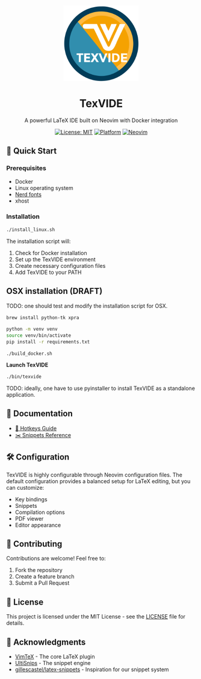 <div align="center">
  <img src="img/logo.svg" alt="TexVIDE Logo" width="200"/>
  <h1>TexVIDE</h1>
  <p>A powerful LaTeX IDE built on Neovim with Docker integration</p>
</div>

<div align="center">
  
[![License: MIT](https://img.shields.io/badge/License-MIT-yellow.svg)](https://opensource.org/licenses/MIT)
[![Platform](https://img.shields.io/badge/Platform-Linux-blue.svg)](https://www.linux.org/)
[![Neovim](https://img.shields.io/badge/Neovim-0.9+-green.svg)](https://neovim.io/)

</div>

## 🚀 Quick Start

### Prerequisites

- Docker
- Linux operating system
- [Nerd fonts](https://www.nerdfonts.com/)
- xhost

### Installation

```bash
./install_linux.sh
```

The installation script will:
1. Check for Docker installation
2. Set up the TexVIDE environment
3. Create necessary configuration files
4. Add TexVIDE to your PATH

## OSX installation (DRAFT)

TODO: one should test and modify the installation script for OSX.

```bash
brew install python-tk xpra
```

```bash
python -m venv venv
source venv/bin/activate
pip install -r requirements.txt
```

```
./build_docker.sh
```

**Launch TexVIDE**
```bash
./bin/texvide
```

TODO: ideally, one have to use pyinstaller to install TexVIDE as a standalone application.

## 📖 Documentation

- [🔑 Hotkeys Guide](docs/hotkeys.md)
- [✂️ Snippets Reference](docs/snippets.md)

## 🛠️ Configuration

TexVIDE is highly configurable through Neovim configuration files. The default configuration provides a balanced setup for LaTeX editing, but you can customize:

- Key bindings
- Snippets
- Compilation options
- PDF viewer
- Editor appearance

## 🤝 Contributing

Contributions are welcome! Feel free to:

1. Fork the repository
2. Create a feature branch
3. Submit a Pull Request

## 📝 License

This project is licensed under the MIT License - see the [LICENSE](LICENSE) file for details.

## 🙏 Acknowledgments

- [VimTeX](https://github.com/lervag/vimtex) - The core LaTeX plugin
- [UltiSnips](https://github.com/SirVer/ultisnips) - The snippet engine
- [gillescastel/latex-snippets](https://github.com/gillescastel/latex-snippets) - Inspiration for our snippet system
